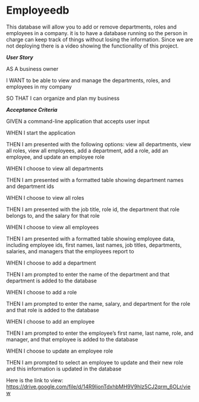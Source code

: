 # Employeedb

This database will allow you to add or remove departments, roles and employees in a company. it is to have a database running so the person in charge can keep track of things without losing the information. Since we are not deploying there is a video showing the functionality of this project. 


***User Story***

AS A business owner

I WANT to be able to view and manage the departments, roles, and employees in my company

SO THAT I can organize and plan my business


***Acceptance Criteria***

GIVEN a command-line application that accepts user input

WHEN I start the application

THEN I am presented with the following options: view all departments, view all roles, view all employees, add a department, add a role, add an employee, and update an employee role

WHEN I choose to view all departments

THEN I am presented with a formatted table showing department names and department ids

WHEN I choose to view all roles

THEN I am presented with the job title, role id, the department that role belongs to, and the salary for that role

WHEN I choose to view all employees

THEN I am presented with a formatted table showing employee data, including employee ids, first names, last names, job titles, departments, salaries, and managers that the employees report to

WHEN I choose to add a department

THEN I am prompted to enter the name of the department and that department is added to the database

WHEN I choose to add a role

THEN I am prompted to enter the name, salary, and department for the role and that role is added to the database

WHEN I choose to add an employee

THEN I am prompted to enter the employee’s first name, last name, role, and manager, and that employee is added to the database

WHEN I choose to update an employee role

THEN I am prompted to select an employee to update and their new role and this information is updated in the database


Here is the link to view: https://drive.google.com/file/d/14R9IionTdxhbMH9V9hlz5CJ2qrm_6OLr/view
